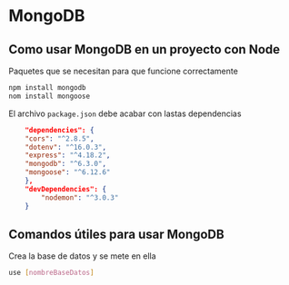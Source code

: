 # MongoDB

## Como usar MongoDB en un proyecto con Node

Paquetes que se necesitan para que funcione correctamente
```bash
npm install mongodb
nom install mongoose
```

El archivo `package.json` debe acabar con lastas dependencias
```json
    "dependencies": {
    "cors": "^2.8.5",
    "dotenv": "^16.0.3",
    "express": "^4.18.2",
    "mongodb": "^6.3.0",
    "mongoose": "^6.12.6"
    },
    "devDependencies": {
        "nodemon": "^3.0.3"
    }
```

## Comandos útiles para usar MongoDB

Crea la base de datos y se mete en ella
```bash
use [nombreBaseDatos]
```